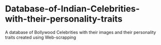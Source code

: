 # Database-of-Indian-Celebrities-with-their-personality-traits
A database of Bollywood Celebrities with their images and their personality traits created using Web-scrapping
